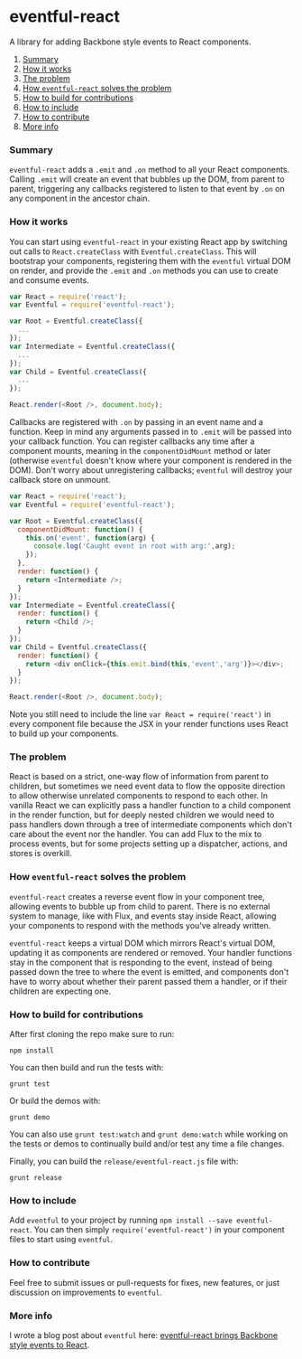 # eventful-react

A library for adding Backbone style events to React components.

1. [Summary](#summary)
2. [How it works](#how-it-works)
3. [The problem](#the-problem)
4. [How `eventful-react` solves the problem](#how-eventful-react-solves-the-problem)
5. [How to build for contributions](#how-to-build-for-contributions)
6. [How to include](#how-to-include)
7. [How to contribute](#how-to-contribute)
8. [More info](#more-info)

### Summary

`eventful-react` adds a `.emit` and `.on` method to all your React components. Calling `.emit` will create an event that bubbles up the DOM, from parent to parent, triggering any callbacks registered to listen to that event by `.on` on any component in the ancestor chain.

### How it works

You can start using `eventful-react` in your existing React app by switching out calls to `React.createClass` with `Eventful.createClass`. This will bootstrap your components, registering them with the `eventful` virtual DOM on render, and provide the `.emit` and `.on` methods you can use to create and consume events.

```js
var React = require('react');
var Eventful = require('eventful-react');

var Root = Eventful.createClass({
  ...
});
var Intermediate = Eventful.createClass({
  ...
});
var Child = Eventful.createClass({
  ...
});

React.render(<Root />, document.body);
```

Callbacks are registered with `.on` by passing in an event name and a function. Keep in mind any arguments passed in to `.emit` will be passed into your callback function. You can register callbacks any time after a component mounts, meaning in the `componentDidMount` method or later (otherwise `eventful` doesn't know where your component is rendered in the DOM). Don't worry about unregistering callbacks; `eventful` will destroy your callback store on unmount.

```js
var React = require('react');
var Eventful = require('eventful-react');

var Root = Eventful.createClass({
  componentDidMount: function() {
    this.on('event', function(arg) {
      console.log('Caught event in root with arg:',arg);
    });
  },
  render: function() {
    return <Intermediate />;
  }
});
var Intermediate = Eventful.createClass({
  render: function() {
    return <Child />;
  }
});
var Child = Eventful.createClass({
  render: function() {
    return <div onClick={this.emit.bind(this,'event','arg')}></div>;
  }
});

React.render(<Root />, document.body);
```

Note you still need to include the line `var React = require('react')` in every component file because the JSX in your render functions uses React to build up your components.

### The problem

React is based on a strict, one-way flow of information from parent to children, but sometimes we need event data to flow the opposite direction to allow otherwise unrelated components to respond to each other. In vanilla React we can explicitly pass a handler function to a child component in the render function, but for deeply nested children we would need to pass handlers down through a tree of intermediate components which don't care about the event nor the handler. You can add Flux to the mix to process events, but for some projects setting up a dispatcher, actions, and stores is overkill.

### How `eventful-react` solves the problem

`eventful-react` creates a reverse event flow in your component tree, allowing events to bubble up from child to parent. There is no external system to manage, like with Flux, and events stay inside React, allowing your components to respond with the methods you've already written.

`eventful-react` keeps a virtual DOM which mirrors React's virtual DOM, updating it as components are rendered or removed. Your handler functions stay in the component that is responding to the event, instead of being passed down the tree to where the event is emitted, and components don't have to worry about whether their parent passed them a handler, or if their children are expecting one.

### How to build for contributions

After first cloning the repo make sure to run:

```
npm install
```

You can then build and run the tests with:

```
grunt test
```

Or build the demos with:

```
grunt demo
```

You can also use `grunt test:watch` and `grunt demo:watch` while working on the tests or demos to continually build and/or test any time a file changes.

Finally, you can build the `release/eventful-react.js` file with:

```
grunt release
```

### How to include

Add `eventful` to your project by running `npm install --save eventful-react`. You can then simply `require('eventful-react')` in your component files to start using `eventful`.

### How to contribute

Feel free to submit issues or pull-requests for fixes, new features, or just discussion on improvements to `eventful`.

### More info

I wrote a blog post about `eventful` here: [eventful-react brings Backbone style events to React](http://therealest.github.io/eventful-react-brings-backbone-style-events-to-react/).

